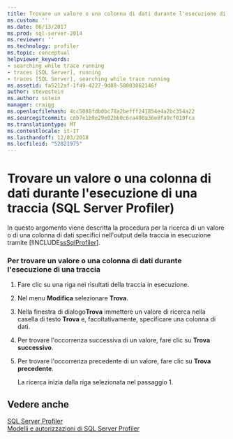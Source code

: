 ```yaml
---
title: Trovare un valore o una colonna di dati durante l'esecuzione di una traccia (SQL Server Profiler) | Microsoft Docs
ms.custom: ''
ms.date: 06/13/2017
ms.prod: sql-server-2014
ms.reviewer: ''
ms.technology: profiler
ms.topic: conceptual
helpviewer_keywords:
- searching while trace running
- traces [SQL Server], running
- traces [SQL Server], searching while trace running
ms.assetid: fa5212af-1f49-4227-9d80-58003062146f
author: stevestein
ms.author: sstein
manager: craigg
ms.openlocfilehash: 4cc5088fdb0bc78a2befff241854e4a2bc354a22
ms.sourcegitcommit: ceb7e1b9e29e02bb0c6ca400a36e0fa9cf010fca
ms.translationtype: MT
ms.contentlocale: it-IT
ms.lasthandoff: 12/03/2018
ms.locfileid: "52821975"
---
```

# <a name="find-a-value-or-data-column-while-tracing-sql-server-profiler"></a>Trovare un valore o una colonna di dati durante l'esecuzione di una traccia (SQL Server Profiler)
  In questo argomento viene descritta la procedura per la ricerca di un valore o di una colonna di dati specifici nell'output della traccia in esecuzione tramite [!INCLUDE[ssSqlProfiler](../../includes/sssqlprofiler-md.md)].  
  
### <a name="to-find-a-value-or-data-column-while-running-a-trace"></a>Per trovare un valore o una colonna di dati durante l'esecuzione di una traccia  
  
1.  Fare clic su una riga nei risultati della traccia in esecuzione.  
  
2.  Nel menu **Modifica** selezionare **Trova**.  
  
3.  Nella finestra di dialogo**Trova** immettere un valore di ricerca nella casella di testo **Trova** e, facoltativamente, specificare una colonna di dati.  
  
4.  Per trovare l'occorrenza successiva di un valore, fare clic su **Trova successivo**.  
  
5.  Per trovare l'occorrenza precedente di un valore, fare clic su **Trova precedente**.  
  
     La ricerca inizia dalla riga selezionata nel passaggio 1.  
  
## <a name="see-also"></a>Vedere anche  
 [SQL Server Profiler](sql-server-profiler.md)   
 [Modelli e autorizzazioni di SQL Server Profiler](sql-server-profiler-templates-and-permissions.md)  
  
  
